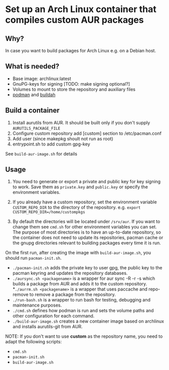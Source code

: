Set up an Arch Linux container that compiles custom AUR packages
================================================================

Why?
----

In case you want to build packages for Arch Linux e.g. on a Debian host.

What is needed?
---------------

* Base image: archlinux:latest
* GnuPG-keys for signing [TODO: make signing optional?]
* Volumes to mount to store the repository and auxiliary files
* [podman](https://podman.io/) and [buildah](https://buildah.io/)


Build a container
-----------------

 1. Install aurutils from AUR. It should be built only if you don't supply `AURUTILS_PACKAGE_FILE`
 2. Configure custom repository
    add [custom] section to /etc/pacman.conf
 3. Add user (since makepkg shoult not run as root)
 4. entrypoint.sh to add custom gpg-key

See `build-aur-image.sh` for details


Usage
-----

 1. You need to generate or export a private and public key for key signing to work.
Save them as `private.key` and `public.key` or specify the environment variables.

 2. If you already have a custom repository, set the environment variable `CUSTOM_REPO_DIR`
to the directory of the repository. e.g. `export CUSTOM_REPO_DIR=/home/custompkgs`

 3. By default the directories will be located under `/srv/aur`. If you want to change them
 see `cmd.sh` for other environment variables you can set. The purpose of most directories is
 to have an up-to-date repository, so the container does not need to update its repositories,
 pacman cache or the gnupg directories relevant to building packages every time it is run.

On the first run, after creating the image with `build-aur-image.sh`, you should run `pacman-init.sh`.

* `./pacman-init.sh` adds the private key to user gpg, the public key to the pacman keyring and updates the repository databases.
* `./aursync.sh <packagename>` is a wrapper for aur sync -R -r -s
  which builds a package from AUR and adds it to the custom repository.
*`./aurrm.sh <packagename>` is a wrapper that uses paccache and repo-remove to remove a package
  from the repository.
* `./run-bash.sh` is a wrapper to run bash for testing, debugging and maintenance purposes.
* `./cmd.sh` defines how podman is run and sets the volume paths and other configuration for each command.
* `./build-aur-image.sh` creates a new container image based on archlinux and installs aurutils-git from AUR.

NOTE: If you don't want to use **custom** as the repository name, you need to adapt the following scripts:

* `cmd.sh`
* `pacman-init.sh`
* `build-aur-image.sh`

